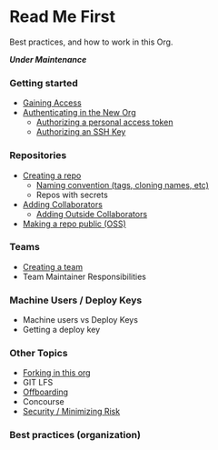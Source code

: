 # Read Me First
Best practices, and how to work in this Org. 

*__Under Maintenance__*

### Getting started
   * [Gaining Access](gaining-access.md)
   * [Authenticating in the New Org](authentication.md)
      * [Authorizing a personal access token](authorizing-personal-access-token.md)
      * [Authorizing an SSH Key](authorizing-ssh-key.md)

### Repositories
* [Creating a repo](creating-repo.md)
  * [Naming convention (tags, cloning names, etc)](naming-convention.md)
  * Repos with secrets
* [Adding Collaborators](adding-collaborators.md)
   * [Adding Outside Collaborators](adding-outside-collaborators.md)
* [Making a repo public (OSS)](making-a-repo-public.md)

### Teams
* [Creating a team](creating-a-team.md)
* Team Maintainer Responsibilities

### Machine Users / Deploy Keys
* Machine users vs Deploy Keys
* Getting a deploy key

### Other Topics
   * [Forking in this org](forking.md)
   * GIT LFS
   * [Offboarding](offboarding.md)
   * Concourse
   * [Security / Minimizing Risk](security.md) 
 
### Best practices (organization) 

